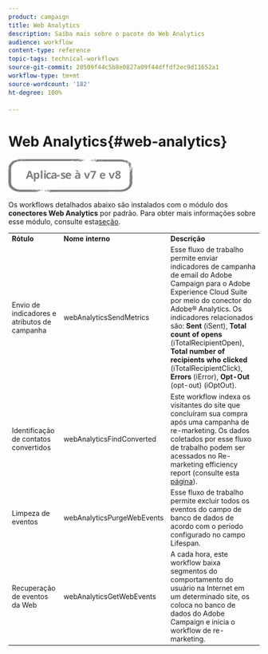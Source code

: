 ```yaml
---
product: campaign
title: Web Analytics
description: Saiba mais sobre o pacote do Web Analytics
audience: workflow
content-type: reference
topic-tags: technical-workflows
source-git-commit: 20509f44c5b8e0827a09f44dffdf2ec9d11652a1
workflow-type: tm+mt
source-wordcount: '182'
ht-degree: 100%

---
```



# Web Analytics{#web-analytics}

![](../../assets/common.svg)

Os workflows detalhados abaixo são instalados com o módulo dos **conectores Web Analytics** por padrão. Para obter mais informações sobre esse módulo, consulte esta[seção](../../platform/using/adobe-analytics-connector.md).

<table> 
 <tbody> 
  <tr> 
   <td> <strong>Rótulo</strong><br /> </td> 
   <td> <strong>Nome interno</strong><br /> </td> 
   <td> <strong>Descrição</strong><br /> </td> 
  </tr> 
  <tr> 
   <td> <span class="uicontrol">Envio de indicadores e atributos de campanha</span> <br /> </td> 
   <td> <span class="uicontrol">webAnalyticsSendMetrics</span> <br /> </td> 
   <td> Esse fluxo de trabalho permite enviar indicadores de campanha de email do Adobe Campaign para o Adobe Experience Cloud Suite por meio do conector do Adobe® Analytics. Os indicadores relacionados são: <strong>Sent</strong> (iSent), <strong>Total count of opens</strong> (iTotalRecipientOpen), <strong>Total number of recipients who clicked</strong> (iTotalRecipientClick), <strong>Errors</strong> (iError), <strong>Opt-Out</strong> (opt-out) (iOptOut).<br /> </td> 
  </tr> 
  <tr> 
   <td> <span class="uicontrol">Identificação de contatos convertidos</span> <br /> </td> 
   <td> <span class="uicontrol">webAnalyticsFindConverted</span> <br /> </td> 
   <td> Este workflow indexa os visitantes do site que concluíram sua compra após uma campanha de re-marketing. Os dados coletados por esse fluxo de trabalho podem ser acessados no <span class="uicontrol">Re-marketing efficiency report</span> (consulte esta <a href="../../platform/using/adobe-analytics-connector.md#creating-a-re-marketing-campaign">página</a>). <br /> </td> 
  </tr> 
  <tr> 
   <td> <span class="uicontrol">Limpeza de eventos</span> <br /> </td> 
   <td> <span class="uicontrol">webAnalyticsPurgeWebEvents</span> <br /> </td> 
   <td> Esse fluxo de trabalho permite excluir todos os eventos do campo de banco de dados de acordo com o período configurado no campo <span class="uicontrol">Lifespan</span>.<br /> </td> 
  </tr> 
  <tr> 
   <td> <span class="uicontrol">Recuperação de eventos da Web</span> <br /> </td> 
   <td> <span class="uicontrol">webAnalyticsGetWebEvents</span> <br /> </td> 
   <td> A cada hora, este workflow baixa segmentos do comportamento do usuário na Internet em um determinado site, os coloca no banco de dados do Adobe Campaign e inicia o workflow de re-marketing. <br /> </td> 
  </tr> 
 </tbody> 
</table>

